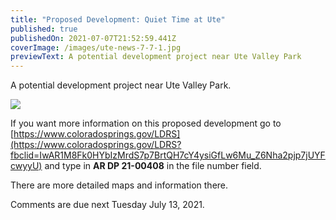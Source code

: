 ```yaml
---
title: "Proposed Development: Quiet Time at Ute"
published: true
publishedOn: 2021-07-07T21:52:59.441Z
coverImage: /images/ute-news-7-7-1.jpg
previewText: A potential development project near Ute Valley Park
---
```

A potential development project near Ute Valley Park.

![](/images/ute-news-7-7-2.jpg)

If you want more information on this proposed development go to [https://www.coloradosprings.​gov/LDRS](https://www.coloradosprings.gov/LDRS?fbclid=IwAR1M8Fk0HYbIzMrdS7p7BrtQH7cY4ysiGfLw6Mu_Z6Nha2pjp7jUYFcwyyU) and type in **AR DP 21-00408** in the file number field.

There are more detailed maps and information there.

Comments are due next Tuesday July 13, 2021.